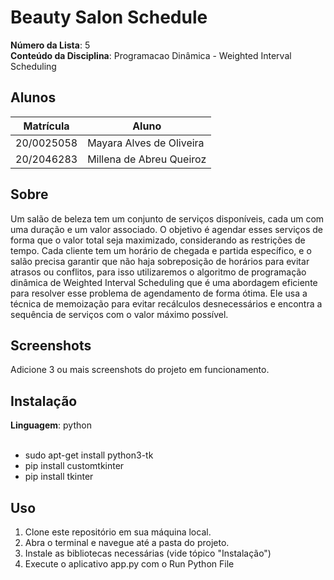 # Beauty Salon Schedule

**Número da Lista**: 5<br>
**Conteúdo da Disciplina**: Programacao Dinâmica - Weighted Interval Scheduling <br>

## Alunos
|Matrícula | Aluno |
| -- | -- |
|20/0025058| Mayara Alves de Oliveira
|20/2046283| Millena de Abreu Queiroz

## Sobre 
Um salão de beleza tem um conjunto de serviços disponíveis, cada um com uma duração e um valor associado. O objetivo é agendar esses serviços de forma que o valor total seja maximizado, considerando as restrições de tempo. Cada cliente tem um horário de chegada e partida específico, e o salão precisa garantir que não haja sobreposição de horários para evitar atrasos ou conflitos, para isso utilizaremos o algoritmo de programação dinâmica de Weighted Interval Scheduling que é uma abordagem eficiente para resolver esse problema de agendamento de forma ótima. Ele usa a técnica de memoização para evitar recálculos desnecessários e encontra a sequência de serviços com o valor máximo possível.

## Screenshots
Adicione 3 ou mais screenshots do projeto em funcionamento.

## Instalação 
**Linguagem**: python <br><br>
- sudo apt-get install python3-tk <br>
- pip install customtkinter <br>
- pip install tkinter <br>

## Uso 
1. Clone este repositório em sua máquina local.
2. Abra o terminal e navegue até a pasta do projeto.
3. Instale as bibliotecas necessárias (vide tópico "Instalação")
4. Execute o aplicativo app.py com o Run Python File
 





